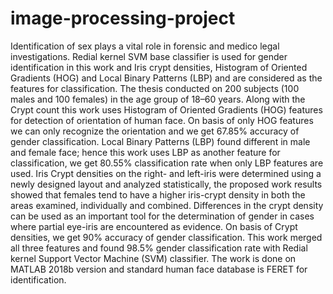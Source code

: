 # image-processing-project

Identification of sex plays a vital role in forensic and medico legal investigations. 
Redial kernel SVM base classifier is used for gender identification in this work and Iris crypt densities, 
Histogram of Oriented Gradients (HOG) and Local Binary Patterns (LBP) and are considered as the features for classification. 
The thesis conducted on 200 subjects (100 males and 100 females) in the age group of 18–60 years. 
Along with the Crypt count this work uses Histogram of Oriented Gradients (HOG) features for detection of orientation of human face.
On basis of only HOG features we can only recognize the orientation and we get 67.85% accuracy of gender classification. 
Local Binary Patterns (LBP) found different in male and female face; hence this work uses LBP as another feature for classification, 
we get 80.55% classification rate when only LBP features are used. Iris Crypt densities on the right- and left-iris were determined 
using a newly designed layout and analyzed statistically, the proposed work results showed that females tend to have a higher iris-crypt density 
in both the areas examined, individually and combined. Differences in the crypt density can be used as  an important tool for the determination of 
gender in cases where partial eye-iris are encountered as evidence. On basis of Crypt densities, we get 90% accuracy of gender classification. 
This work merged all three features and found 98.5% gender classification rate with Redial kernel Support Vector Machine (SVM) classifier. 
The work is done on MATLAB 2018b version and standard human face database is FERET for identification.
